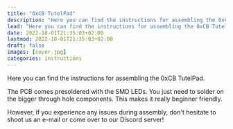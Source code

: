 ```yaml
---
title: "0xCB TutelPad"
description: "Here you can find the instructions for assembling the 0xCB TutelPad."
lead: "Here you can find the instructions for assembling the 0xCB TutelPad."
date: 2022-10-01T21:35:03+02:00
lastmod: 2022-10-01T21:35:03+02:00
draft: false
images: [cover.jpg]
categories: instructions
---
```


Here you can find the instructions for assembling the 0xCB TutelPad.

The PCB comes presoldered with the SMD LEDs. You just need to solder on the bigger through hole components. This makes it really beginner friendly.

However, if you experience any issues during assembly, don't hesitate to shoot us an e-mail or come over to our Discord server!